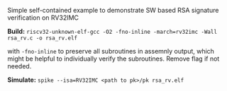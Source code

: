 Simple self-contained example to demonstrate SW based RSA signature verification on RV32IMC

**Build:**
`riscv32-unknown-elf-gcc -O2 -fno-inline -march=rv32imc -Wall rsa_rv.c -o rsa_rv.elf`

with `-fno-inline` to preserve all subroutines in assemnly output, which
might be helpful to individually verify the subroutines. Remove flag if
not needed.

**Simulate:**
`spike --isa=RV32IMC <path to pk>/pk rsa_rv.elf`